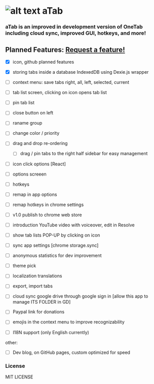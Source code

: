 # ![alt text](https://github.com/ArtDor2/noTab/blob/master/src/assets/icons/a48.png "aTab") aTab
### aTab is an improved in development version of OneTab including cloud sync, improved GUI, hotkeys, and more!

## Planned Features: [Request a feature!](https://github.com/ArtDor2/aTab/issues/new "Send request!")

- [x] icon, github planned features
- [x] storing tabs inside a database IndexedDB using Dexie.js wrapper
- [ ] context menu: save tabs right, all, left, selected, current

- [ ] tab list screen, clicking on icon opens tab list
- [ ] pin tab list
- [ ] close button on left
- [ ] raname group
- [ ] change color / priority
- [ ] drag and drop re-ordering
	- [ ] drag / pin tabs to the right half sidebar for easy management
- [ ] icon click options [React]
- [ ] options screeen
- [ ] hotkeys
- [ ] remap in app options
- [ ] remap hotkeys in chrome settings

- [ ] v1.0 publish to chrome web store 
- [ ] introduction YouTube video with voiceover, edit in Resolve

- [ ] show tab lists POP-UP by clicking on icon

- [ ] sync app settings [chrome storage.sync]
- [ ] anonymous statistics for dev improvement
- [ ] theme pick
- [ ] localization translations
- [ ] export, import tabs
- [ ] cloud sync google drive through google sign in [allow this app to manage ITS FOLDER in GD]
- [ ] Paypal link for donations

- [ ] emojis in the context menu to improve recognizability
- [ ] I18N support (only English currently)

other:
- [ ] Dev blog, on GitHub pages, custom optimized for speed
 

### License
MIT LICENSE
